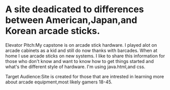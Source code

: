 # A site deadicated to differences between American,Japan,and Korean arcade sticks.

Elevator Pitch:My capstone is on arcade stick hardware. I played alot on arcade cabinets as a kid and still do now thanks with barcades. When at home I use arcade sticks on new systems. I like to share this information for those who don't know and want to know how to get things started and what's the different style of hardware. I'm using java.html,and css.

Target Audience:Site is created for those that are intrested in learning more about arcade equipment,most likely gamers 18-45.
